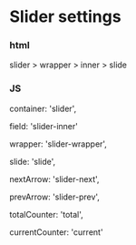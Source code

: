 # Slider settings


### html

slider > wrapper > inner > slide


### JS
container: 'slider',  

field: 'slider-inner'

wrapper: 'slider-wrapper',

slide: 'slide',

nextArrow: 'slider-next',

prevArrow: 'slider-prev',

totalCounter: 'total',

currentCounter: 'current'
